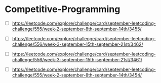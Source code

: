 # Competitive-Programming
- [ ] https://leetcode.com/explore/challenge/card/september-leetcoding-challenge/555/week-2-september-8th-september-14th/3455/

- [ ] https://leetcode.com/explore/challenge/card/september-leetcoding-challenge/556/week-3-september-15th-september-21st/3462/

- [ ] https://leetcode.com/explore/challenge/card/september-leetcoding-challenge/556/week-3-september-15th-september-21st/3461/


- [ ] https://leetcode.com/explore/challenge/card/september-leetcoding-challenge/555/week-2-september-8th-september-14th/3454/
